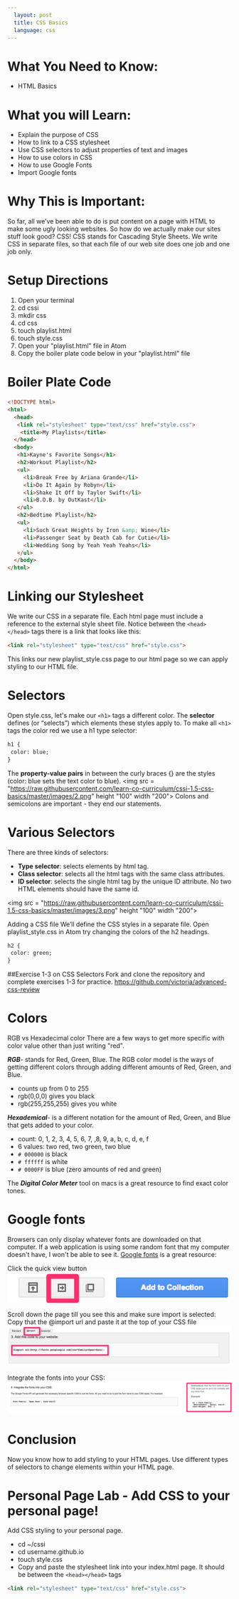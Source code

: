 ```yaml
---
  layout: post
  title: CSS Basics
  language: css
---
```


# What You Need to Know:
+ HTML Basics

#  What you will Learn:
+	Explain the purpose of CSS
+ How to link to a CSS stylesheet
+	Use CSS selectors to adjust properties of text and images
+	How to use colors in CSS
+ How to use Google Fonts
+ Import Google fonts

# Why This is Important:

So far, all we’ve been able to do is put content on a page with HTML to make some ugly looking websites. So how do we actually make our sites stuff look good?
CSS! CSS stands for Cascading Style Sheets. We write CSS in separate files, so that each file of our web site does one job and one job only.

# Setup Directions
1. Open your terminal
2. cd cssi
3. mkdir css
4. cd css
5. touch playlist.html
5. touch style.css
6. Open your "playlist.html" file in Atom
7. Copy the boiler plate code below in your "playlist.html" file

# Boiler Plate Code

```html
<!DOCTYPE html>
<html>
  <head>
   <link rel="stylesheet" type="text/css" href="style.css">
    <title>My Playlists</title>
  </head>
  <body>
   <h1>Kayne's Favorite Songs</h1>
   <h2>Workout Playlist</h2>
   <ul>
     <li>Break Free by Ariana Grande</li>
     <li>Do It Again by Robyn</li>
     <li>Shake It Off by Taylor Swift</li>
     <li>B.O.B. by OutKast</li>
   </ul>
   <h2>Bedtime Playlist</h2>
   <ul>
     <li>Such Great Heights by Iron &amp; Wine</li>
     <li>Passenger Seat by Death Cab for Cutie</li>
     <li>Wedding Song by Yeah Yeah Yeahs</li>
   </ul>
  </body>
</html>
```

# Linking our Stylesheet
We write our CSS in a separate file. Each html page must include a reference to the external style sheet file. Notice between the `<head> </head>` tags there is a link that looks like this:

```html
<link rel="stylesheet" type="text/css" href="style.css">
```
This links our new playlist_style.css page to our html page so we can apply styling to our HTML file.

# Selectors
Open style.css, let's make our `<h1>` tags a different color. The **selector** defines (or “selects”) which elements these styles apply to.
To make all `<h1>` tags the color red we use a h1 type selector:

```html
h1 {
 color: blue;
}
```

The **property-value pairs** in between the curly braces {} are the styles (color: blue sets the text color to blue).
<img src = "https://raw.githubusercontent.com/learn-co-curriculum/cssi-1.5-css-basics/master/images/2.png" height "100" width "200">
Colons and semicolons are important - they end our statements.


# Various Selectors
There are three kinds of selectors:

+ **Type selector**: selects elements by html tag.
+ **Class selector**: selects all the html tags with the same class attributes.
+ **ID selector**: selects the single html tag by the unique ID attribute. No two HTML elements should have the same id.

<img src = "https://raw.githubusercontent.com/learn-co-curriculum/cssi-1.5-css-basics/master/images/3.png" height "100" width "200">

Adding a CSS file We’ll define the CSS styles in a separate file. Open playlist_style.css in Atom try changing the colors of the h2 headings.

```html
h2 {
 color: green;
}
```
##Exercise 1-3 on CSS Selectors
Fork and clone the repository and complete exercises 1-3 for practice.
https://github.com/victoria/advanced-css-review

#  Colors
RGB vs Hexadecimal color
There are a few ways to get more specific with color value other than just writing "red".

***RGB***- stands for Red, Green, Blue. The RGB color model is the ways of getting different colors through adding different amounts of Red, Green, and Blue.
+ counts up from 0 to 255
+ rgb(0,0,0) gives you black
+ rgb(255,255,255) gives you white

***Hexademical***- is a different notation for the amount of Red, Green, and Blue that gets added to your color.
+ count: 0, 1, 2, 3, 4, 5, 6, 7, ,8, 9, a, b, c, d, e, f
+ 6 values: two red, two green, two blue
+ ``# 000000`` is black
+ ``# ffffff`` is white
+ ``# 0000FF`` is blue (zero amounts of red and green)

The ***Digital Color Meter*** tool on macs is a great resource to find exact color tones.

# Google fonts
Browsers can only display whatever fonts are downloaded on that computer.
If a web application is using some random font that my computer doesn't have, I won't be able to see it.
[Google fonts](https://www.google.com/fonts) is a great resource:

Click the quick view button
<img src="https://raw.githubusercontent.com/learn-co-curriculum/cssi-1.5-css-basics/master/images/6.png">

Scroll down the page till you see this and make sure import is selected:
Copy that the @import url and paste it at the top of your CSS file
<img src="https://raw.githubusercontent.com/learn-co-curriculum/cssi-1.5-css-basics/master/images/7.png">

Integrate the fonts into your CSS:
<img src="https://raw.githubusercontent.com/learn-co-curriculum/cssi-1.5-css-basics/master/images/8.png">

# Conclusion
Now you know how to add styling to your HTML pages. Use different types of selectors to change elements within your HTML page.

# Personal Page Lab -  Add CSS to your personal page!
Add CSS styling to your personal page.
+ cd ~/cssi
+ cd username.github.io
+ touch style.css
+ Copy and paste the stylesheet link into your index.html page. It should be between the `<head></head>` tags

```html
<link rel="stylesheet" type="text/css" href="style.css">
```
